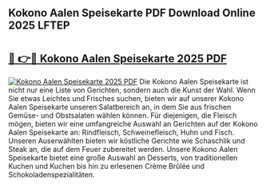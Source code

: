 ## Kokono Aalen Speisekarte PDF Download Online 2025 LFTEP

# <h2><a href="http://gc85xfh.nevu.top/?p=Kokono+Aalen+Speisekarte">🔗 👉🔴 Kokono Aalen Speisekarte 2025 PDF</a></h2>

[![Kokono Aalen Speisekarte 2025 PDF](https://i.imgur.com/dBaPXMq.png)](http://gc85xfh.nevu.top/?p=Kokono+Aalen+Speisekarte)
Die Kokono Aalen Speisekarte ist nicht nur eine Liste von Gerichten, sondern auch die Kunst der Wahl. Wenn Sie etwas Leichtes und Frisches suchen, bieten wir auf unserer Kokono Aalen Speisekarte unseren Salatbereich an, in dem Sie aus frischen Gemüse- und Obstsalaten wählen können. Für diejenigen, die Fleisch mögen, bieten wir eine umfangreiche Auswahl an Gerichten auf der Kokono Aalen Speisekarte an: Rindfleisch, Schweinefleisch, Huhn und Fisch. Unseren Auserwählten bieten wir köstliche Gerichte wie Schaschlik und Steak an, die auf dem Feuer zubereitet werden. Unsere Kokono Aalen Speisekarte bietet eine große Auswahl an Desserts, von traditionellen Kuchen und Kuchen bis hin zu erlesenen Crème Brûlée und Schokoladenspezialitäten.
